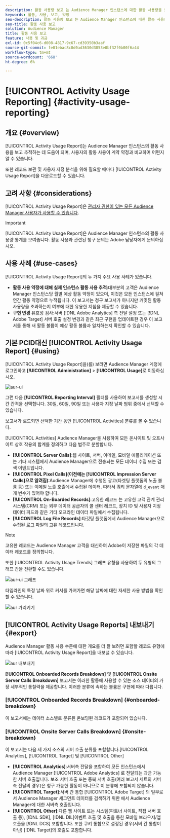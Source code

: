 ```yaml
---
description: 활동 사용량 보고 는 Audience Manager 인스턴스에 대한 활동 사용량을 보고 추적하는 데 도움이 되므로 실제 사용을 계약 약정과 비교할 수 있습니다.
keywords: 활동, 사용, 보고, 약정
seo-description: 활동 사용량 보고 는 Audience Manager 인스턴스에 대한 활동 사용량을 보고 추적하는 데 도움이 되므로 실제 사용을 계약 약정과 비교할 수 있습니다.
seo-title: 활동 사용 보고
solution: Audience Manager
title: 활동 사용 보고
feature: 사용 및 과금
exl-id: 0c5f04c6-d008-4817-9c67-cd39350b3aaf
source-git-commit: fe01ebac8c0d0ad3630d3853e0bf32f0b00f6a44
workflow-type: tm+mt
source-wordcount: '668'
ht-degree: 6%

---
```


# [!UICONTROL Activity Usage Reporting] {#activity-usage-reporting}

## 개요 {#overview}

[!UICONTROL Activity Usage Report]는 Audience Manager 인스턴스의 활동 사용을 보고 추적하는 데 도움이 되며, 사용자의 활동 사용이 계약 약정과 비교하여 어떤지 알 수 있습니다.

또한 레코드 보관 및 사용자 지정 분석을 위해 필요할 때마다 [!UICONTROL Activity Usage Report]을 다운로드할 수 있습니다.

## 고려 사항 {#considerations}

[!UICONTROL Activity Usage Report]은 [관리자 권한이 있는 모든 Audience Manager 사용자가 사용할 수 있습니다](edit-account-settings.md).

>[!IMPORTANT]
>
>[!UICONTROL Activity Usage Report]은 Audience Manager 인스턴스의 활동 사용량 통계를 보여줍니다. 활동 사용과 관련된 청구 문의는 Adobe 담당자에게 문의하십시오.

## 사용 사례 {#use-cases}

[!UICONTROL Activity Usage Report]의 두 가지 주요 사용 사례가 있습니다.

* **활동 사용 약정에 대해 실제 인스턴스 활동 사용 추적**:대부분의 고객은 Audience Manager 인스턴스당 월별 예상 활동 약정이 있으며, 이것은 모든 인스턴스에 걸쳐 연간 활동 약정으로 누적됩니다. 이 보고서는 청구 보고서가 아니지만 커밋된 활동 사용량을 초과하는지 여부에 대한 유용한 지침을 제공할 수 있습니다.
* **구현 변경** 유효성 검사:서버  [!DNL Adobe Analytics] 측 전달 설정 또는  [!DNL Adobe Target] 서버 호출 설정 변경과 같은 최근 구현을 업데이트한 경우 이 보고서를 통해 새 활동 볼륨이 예상 활동 볼륨과 일치하는지 확인할 수 있습니다.

## 기본 PCID대신 [!UICONTROL Activity Usage Report] {#using}

[!UICONTROL Activity Usage Report]을(를) 보려면 Audience Manager 계정에 로그인하고 **[!UICONTROL Administration]** > **[!UICONTROL Usage]**&#x200B;로 이동하십시오.

![aur-ui](assets/aur-ui.png)

그런 다음 **[!UICONTROL Reporting Interval]** 필터를 사용하여 보고서를 생성할 시간 간격을 선택합니다. 30일, 60일, 90일 또는 사용자 지정 날짜 범위 중에서 선택할 수 있습니다.

보고서가 로드되면 선택한 기간 동안 [!UICONTROL Activities] 분류를 볼 수 있습니다.

[!UICONTROL Activities] Audience Manager을 사용하여 모든 온사이트 및 오프사이트 상호 작용의 합계를 정의하고 다음 범주로 분할합니다.

* **[!UICONTROL Server Calls]**:웹 사이트, 서버, 이메일, 모바일 애플리케이션 또는 기타 시스템에서 Audience Manager으로 전송되는 모든 데이터 수집 또는 검색 이벤트입니다.
* **[!UICONTROL Pixel Calls](이전에는  [!UICONTROL Impression Server Calls]으로 알려짐)**:Audience Manager에 수행된 광고(타겟팅 플랫폼의 노출 볼륨 등) 또는 이메일 노출 호출에서 수집된 데이터. 따라서 쿼리 문자열에 `d_event` 매개 변수가 있어야 합니다.
* **[!UICONTROL On-Boarded Records]**:고유한 레코드 는 고유한 고객 관계 관리 시스템(CRM) 또는 외부 데이터 공급자의 콜 센터 레코드, 장치 ID 및 사용자 지정 데이터 피드와 같은 기타 오프라인 데이터 파일에서 수집됩니다.
* **[!UICONTROL Log File Records]**:타깃팅 플랫폼에서 Audience Manager으로 수집된 로그 파일의 고유 레코드입니다.

>[!NOTE]
>
>고유한 레코드는 Audience Manager 고객을 대신하여 Adobe이 저장한 파일의 각 데이터 레코드를 정의합니다.

또한 [!UICONTROL Activity Usage Trends] 그래프 유형을 사용하여 두 유형의 그래프 간을 전환할 수도 있습니다.

![aur-ui 그래프](assets/aur-ui-graphs.png)

타임라인의 특정 날짜 위로 커서를 가져가면 해당 날짜에 대한 자세한 사용 방법을 확인할 수 있습니다.

![aur 가리키기](assets/aur-hover.png)

## [!UICONTROL Activity Usage Reports] 내보내기 {#export}

Audience Manager 활동 사용 수준에 대한 개요를 더 잘 보려면 포함할 레코드 유형에 따라 [!UICONTROL Activity Usage Report]을 내보낼 수 있습니다.

![aur 내보내기](assets/aur-export.png)

**[!UICONTROL Onboarded Records Breakdown]** 및 **[!UICONTROL Onsite Server Calls Breakdown]** 보고서는 이러한 활동에 사용할 수 있는 소스 데이터의 가장 세부적인 통찰력을 제공합니다. 이러한 분류에 속하는 볼륨은 구현에 따라 다릅니다.

### [!UICONTROL Onboarded Records Breakdown] {#onboarded-breakdown}

이 보고서에는 데이터 소스별로 분류된 온보딩된 레코드가 포함되어 있습니다.

### [!UICONTROL Onsite Server Calls Breakdown] {#onsite-breakdown}

이 보고서는 다음 세 가지 소스의 서버 호출 분류를 포함합니다.[!UICONTROL Analytics], [!UICONTROL Target] 및 [!UICONTROL Other]

* **[!UICONTROL Analytics]**:서버측 전달을 포함하여 모든 인스턴스에서 Audience Manager [!UICONTROL Adobe Analytics] 로 전달되는 과금 가능한 서버 호출입니다. 보조 서버 호출 또는 중복 서버 호출(여러 보고서 세트의 서버 측 전달의 경우)은 청구 가능한 활동이 아니므로 이 분류에 포함되지 않습니다.
* **[!UICONTROL Target]**:서버 간 통합 [!UICONTROL Adobe Target] 의 일부로서 Audience Manager 세그먼트 데이터를 검색하기 위한 에서 Audience Manager에 대한 서버측 호출입니다.
* **[!UICONTROL Other]**:다른 웹 사이트 또는 시스템(파트너 사이트, 직접 서버 호출 등),  [!DNL SDK],  [!DNL DIL]이벤트 호출 및 호출을 통한 모바일 브라우저/앱 호출을  [!DNL DCS] 포함합니다. 또한 쿠키 통합으로 설정된 경우(서버 간 통합이 아닌) [!DNL Target]의 호출도 포함합니다.
